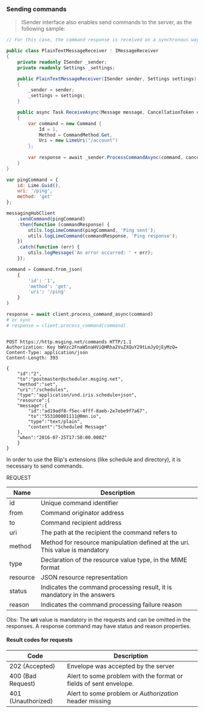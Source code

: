 ### Sending commands

<blockquote class="lang-specific csharp">
<p>ISender interface also enables send commands to the server, as the following sample:</p>
</blockquote>

```csharp
// For this case, the command response is received on a synchronous way.

public class PlainTextMessageReceiver : IMessageReceiver
{
    private readonly ISender _sender;
    private readonly Settings _settings;

    public PlainTextMessageReceiver(ISender sender, Settings settings)
    {
        _sender = sender;
        _settings = settings;
    }

    public async Task ReceiveAsync(Message message, CancellationToken cancellationToken)
    {
        var command = new Command {
            Id = 1,
            Method = CommandMethod.Get,
            Uri = new LimeUri("/account")
        };
        
        var response = await _sender.ProcessCommandAsync(command, cancellationToken);
    }
}
```

```javascript
var pingCommand = {
    id: Lime.Guid(),
    uri: '/ping',
    method: 'get'
};

messagingHubClient
    .sendCommand(pingCommand)
    .then(function (commandResponse) {
        utils.logLimeCommand(pingCommand, 'Ping sent');
        utils.logLimeCommand(commandResponse, 'Ping response');
    })
    .catch(function (err) {
        utils.logMessage('An error occurred: ' + err);
    });

```

```python
command = Command.from_json(
    {
        'id': '1',
        'method': 'get',
        'uri': '/ping'
    }
)

response = await client.process_command_async(command)
# or sync
# response = client.process_command(command)
```

```http

POST https://http.msging.net/commands HTTP/1.1
Authorization: Key bWVzc2FnaW5naHViQHRha2VuZXQuY29tLmJyOjEyMzQ=
Content-Type: application/json
Content-Length: 393

{  
    "id":"2",
    "to":"postmaster@scheduler.msging.net",
    "method":"set",
    "uri":"/schedules",
    "type":"application/vnd.iris.schedule+json",
    "resource":{  
    "message":{  
        "id":"ad19adf8-f5ec-4fff-8aeb-2e7ebe9f7a67",
        "to":"553100001111@0mn.io",
        "type":"text/plain",
        "content":"Scheduled Message"
    },
    "when":"2016-07-25T17:50:00.000Z"
    }
}
```

In order to use the Blip's extensions (like schedule and directory), it is necessary to send commands. 

REQUEST

| Name     | Description                                                                  |
|----------|------------------------------------------------------------------------------|
| id       | Unique command identifier                                                    |
| from     | Command originator address                                                   |
| to       | Command recipient address                                                    |
| uri      | The path at the recipient the command refers to                              |
| method   | Method for resource manipulation defined at the uri. This value is mandatory |
| type     | Declaration of the resource value type, in the MIME format                   |
| resource | JSON resource representation                                                 |
| status   | Indicates the command processing result, it is mandatory in the answers      |
| reason   | Indicates the command processing failure reason                              |

Obs: The **uri** value is mandatory in the requests and can be omitted in the responses. A response command may have status and reason properties.

#### Result codes for requests

| Code               | Description                                                       |
|--------------------|-------------------------------------------------------------------|
| 202 (Accepted)     | Envelope was accepted by the server                               |
| 400 (Bad Request)  | Alert to some problem with the format or fields of sent envelope. |
| 401 (Unauthorized) | Alert to some problem or *Authorization* header missing           |


